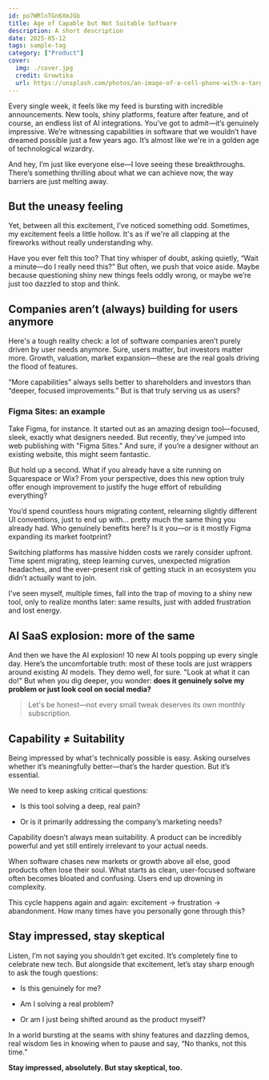 ```yaml
---
id: po7WRlnTGn6XmJGb
title: Age of Capable but Not Suitable Software
description: A short description
date: 2025-05-12
tags: sample-tag
category: ["Product"]
cover:
  img: ./cover.jpg
  credit: Growtika
  url: https://unsplash.com/photos/an-image-of-a-cell-phone-with-a-target-in-it-5hp2g8Aem08
---
```


Every single week, it feels like my feed is bursting with incredible announcements. New tools, shiny platforms, feature after feature, and of course, an endless list of AI integrations. You’ve got to admit—it’s genuinely impressive. We’re witnessing capabilities in software that we wouldn’t have dreamed possible just a few years ago. It’s almost like we're in a golden age of technological wizardry.

And hey, I’m just like everyone else—I love seeing these breakthroughs. There’s something thrilling about what we can achieve now, the way barriers are just melting away.

## But the uneasy feeling

Yet, between all this excitement, I’ve noticed something odd. Sometimes, my excitement feels a little hollow. It's as if we're all clapping at the fireworks without really understanding why.

Have you ever felt this too? That tiny whisper of doubt, asking quietly, “Wait a minute—do I really need this?” But often, we push that voice aside. Maybe because questioning shiny new things feels oddly wrong, or maybe we’re just too dazzled to stop and think.

## Companies aren’t (always) building for users anymore

Here's a tough reality check: a lot of software companies aren’t purely driven by user needs anymore. Sure, users matter, but investors matter more. Growth, valuation, market expansion—these are the real goals driving the flood of features.

“More capabilities” always sells better to shareholders and investors than “deeper, focused improvements.” But is that truly serving us as users?

### Figma Sites: an example

Take Figma, for instance. It started out as an amazing design tool—focused, sleek, exactly what designers needed. But recently, they’ve jumped into web publishing with "Figma Sites." And sure, if you’re a designer without an existing website, this might seem fantastic.

But hold up a second. What if you already have a site running on Squarespace or Wix? From your perspective, does this new option truly offer enough improvement to justify the huge effort of rebuilding everything?

You’d spend countless hours migrating content, relearning slightly different UI conventions, just to end up with... pretty much the same thing you already had. Who genuinely benefits here? Is it you—or is it mostly Figma expanding its market footprint?

Switching platforms has massive hidden costs we rarely consider upfront. Time spent migrating, steep learning curves, unexpected migration headaches, and the ever-present risk of getting stuck in an ecosystem you didn’t actually want to join.

I've seen myself, multiple times, fall into the trap of moving to a shiny new tool, only to realize months later: same results, just with added frustration and lost energy.

## AI SaaS explosion: more of the same

And then we have the AI explosion! 10 new AI tools popping up every single day. Here’s the uncomfortable truth: most of these tools are just wrappers around existing AI models. They demo well, for sure. "Look at what it can do!" But when you dig deeper, you wonder: **does it genuinely solve my problem or just look cool on social media?**

> Let's be honest—not every small tweak deserves its own monthly subscription.

## Capability ≠ Suitability

Being impressed by what's technically possible is easy. Asking ourselves whether it’s meaningfully better—that’s the harder question. But it’s essential.

We need to keep asking critical questions:

- Is this tool solving a deep, real pain?

- Or is it primarily addressing the company’s marketing needs?

Capability doesn’t always mean suitability. A product can be incredibly powerful and yet still entirely irrelevant to your actual needs.

When software chases new markets or growth above all else, good products often lose their soul. What starts as clean, user-focused software often becomes bloated and confusing. Users end up drowning in complexity.

This cycle happens again and again: excitement → frustration → abandonment. How many times have you personally gone through this?

## Stay impressed, stay skeptical

Listen, I’m not saying you shouldn’t get excited. It’s completely fine to celebrate new tech. But alongside that excitement, let’s stay sharp enough to ask the tough questions:

- Is this genuinely for me?

- Am I solving a real problem?

- Or am I just being shifted around as the product myself?

In a world bursting at the seams with shiny features and dazzling demos, real wisdom lies in knowing when to pause and say, “No thanks, not this time.”

**Stay impressed, absolutely. But stay skeptical, too.**
